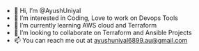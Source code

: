 - 👋 Hi, I’m @AyushUniyal
- 👀 I’m interested in Coding, Love to work on Devops Tools
- 🌱 I’m currently learning AWS cloud and Terraform
- 💞️ I’m looking to collaborate on Terraform and Ansible Projects
- 📫 You can reach me out at ayushuniyal6899.au@gmail.com

<!---
AyushUniyal/AyushUniyal is a ✨ special ✨ repository because its `README.md` (this file) appears on your GitHub profile.
You can click the Preview link to take a look at your changes.
--->
